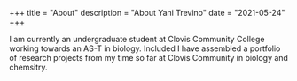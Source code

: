 +++
title = "About"
description = "About Yani Trevino"
date = "2021-05-24"
+++

I am currently an undergraduate student at Clovis Community College working towards an AS-T in biology. Included I have assembled a portfolio of research projects from my time so far at Clovis Community in biology and chemsitry.
